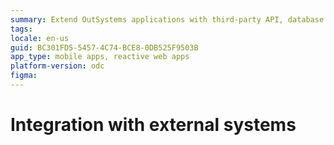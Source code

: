 ```yaml
---
summary: Extend OutSystems applications with third-party API, database integrations and plugins that unleash the mobile capabilities of devices or add your custom code.
tags: 
locale: en-us
guid: BC301FD5-5457-4C74-BCE8-0DB525F9503B
app_type: mobile apps, reactive web apps
platform-version: odc
figma: 
---
```


# Integration with external systems
